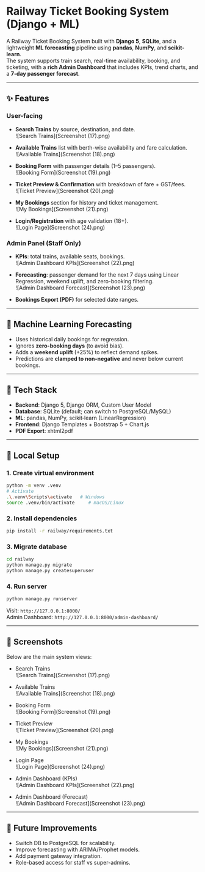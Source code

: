 
# Railway Ticket Booking System (Django + ML)

A Railway Ticket Booking System built with **Django 5**, **SQLite**, and a lightweight **ML forecasting** pipeline using **pandas**, **NumPy**, and **scikit-learn**.  
The system supports train search, real-time availability, booking, and ticketing, with a **rich Admin Dashboard** that includes KPIs, trend charts, and a **7‑day passenger forecast**.

---

## ✨ Features

### User-facing
- **Search Trains** by source, destination, and date.  
  ![Search Trains](Screenshot (17).png)

- **Available Trains** list with berth-wise availability and fare calculation.  
  ![Available Trains](Screenshot (18).png)

- **Booking Form** with passenger details (1–5 passengers).  
  ![Booking Form](Screenshot (19).png)

- **Ticket Preview & Confirmation** with breakdown of fare + GST/fees.  
  ![Ticket Preview](Screenshot (20).png)

- **My Bookings** section for history and ticket management.  
  ![My Bookings](Screenshot (21).png)

- **Login/Registration** with age validation (18+).  
  ![Login Page](Screenshot (24).png)

### Admin Panel (Staff Only)
- **KPIs**: total trains, available seats, bookings.  
  ![Admin Dashboard KPIs](Screenshot (22).png)

- **Forecasting**: passenger demand for the next 7 days using Linear Regression, weekend uplift, and zero-booking filtering.  
  ![Admin Dashboard Forecast](Screenshot (23).png)

- **Bookings Export (PDF)** for selected date ranges.

---

## 🧠 Machine Learning Forecasting

- Uses historical daily bookings for regression.  
- Ignores **zero-booking days** (to avoid bias).  
- Adds a **weekend uplift** (+25%) to reflect demand spikes.  
- Predictions are **clamped to non-negative** and never below current bookings.

---

## 🧱 Tech Stack

- **Backend**: Django 5, Django ORM, Custom User Model  
- **Database**: SQLite (default; can switch to PostgreSQL/MySQL)  
- **ML**: pandas, NumPy, scikit‑learn (LinearRegression)  
- **Frontend**: Django Templates + Bootstrap 5 + Chart.js  
- **PDF Export**: xhtml2pdf  

---

## 🚀 Local Setup

### 1. Create virtual environment
```bash
python -m venv .venv
# Activate
.\.venv\Scripts\activate   # Windows
source .venv/bin/activate     # macOS/Linux
```

### 2. Install dependencies
```bash
pip install -r railway/requirements.txt
```

### 3. Migrate database
```bash
cd railway
python manage.py migrate
python manage.py createsuperuser
```

### 4. Run server
```bash
python manage.py runserver
```
Visit: `http://127.0.0.1:8000/`  
Admin Dashboard: `http://127.0.0.1:8000/admin-dashboard/`

---

## 📸 Screenshots

Below are the main system views:

- Search Trains  
  ![Search Trains](Screenshot (17).png)

- Available Trains  
  ![Available Trains](Screenshot (18).png)

- Booking Form  
  ![Booking Form](Screenshot (19).png)

- Ticket Preview  
  ![Ticket Preview](Screenshot (20).png)

- My Bookings  
  ![My Bookings](Screenshot (21).png)

- Login Page  
  ![Login Page](Screenshot (24).png)

- Admin Dashboard (KPIs)  
  ![Admin Dashboard KPIs](Screenshot (22).png)

- Admin Dashboard (Forecast)  
  ![Admin Dashboard Forecast](Screenshot (23).png)

---

## 🔮 Future Improvements
- Switch DB to PostgreSQL for scalability.  
- Improve forecasting with ARIMA/Prophet models.  
- Add payment gateway integration.  
- Role-based access for staff vs super-admins.

